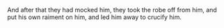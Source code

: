 And after that they had mocked him, they took the robe off from him, and put his own raiment on him, and led him away to crucify him.
